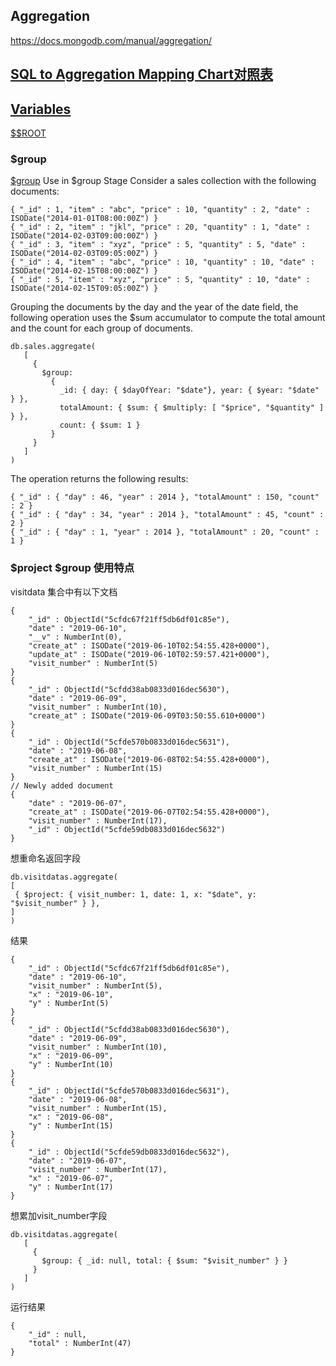 ## Aggregation
https://docs.mongodb.com/manual/aggregation/

## [SQL to Aggregation Mapping Chart对照表](https://docs.mongodb.com/manual/reference/sql-aggregation-comparison/)

## [Variables](https://docs.mongodb.com/manual/reference/aggregation-variables/)
[$$ROOT](./pipline-stage/Stages.md)

### $group
[$group](https://docs.mongodb.com/manual/reference/operator/aggregation/sum/index.html)
Use in $group Stage
Consider a sales collection with the following documents:
```
{ "_id" : 1, "item" : "abc", "price" : 10, "quantity" : 2, "date" : ISODate("2014-01-01T08:00:00Z") }
{ "_id" : 2, "item" : "jkl", "price" : 20, "quantity" : 1, "date" : ISODate("2014-02-03T09:00:00Z") }
{ "_id" : 3, "item" : "xyz", "price" : 5, "quantity" : 5, "date" : ISODate("2014-02-03T09:05:00Z") }
{ "_id" : 4, "item" : "abc", "price" : 10, "quantity" : 10, "date" : ISODate("2014-02-15T08:00:00Z") }
{ "_id" : 5, "item" : "xyz", "price" : 5, "quantity" : 10, "date" : ISODate("2014-02-15T09:05:00Z") }
```

Grouping the documents by the day and the year of the date field, the following operation uses the $sum accumulator to compute the total amount and the count for each group of documents.

```
db.sales.aggregate(
   [
     {
       $group:
         {
           _id: { day: { $dayOfYear: "$date"}, year: { $year: "$date" } },
           totalAmount: { $sum: { $multiply: [ "$price", "$quantity" ] } },
           count: { $sum: 1 }
         }
     }
   ]
)
```
The operation returns the following results:
```
{ "_id" : { "day" : 46, "year" : 2014 }, "totalAmount" : 150, "count" : 2 }
{ "_id" : { "day" : 34, "year" : 2014 }, "totalAmount" : 45, "count" : 2 }
{ "_id" : { "day" : 1, "year" : 2014 }, "totalAmount" : 20, "count" : 1 }
```

### $project $group 使用特点

visitdata 集合中有以下文档

```
{ 
    "_id" : ObjectId("5cfdc67f21ff5db6df01c85e"), 
    "date" : "2019-06-10", 
    "__v" : NumberInt(0), 
    "create_at" : ISODate("2019-06-10T02:54:55.428+0000"), 
    "update_at" : ISODate("2019-06-10T02:59:57.421+0000"), 
    "visit_number" : NumberInt(5)
}
{ 
    "_id" : ObjectId("5cfdd38ab0833d016dec5630"), 
    "date" : "2019-06-09", 
    "visit_number" : NumberInt(10), 
    "create_at" : ISODate("2019-06-09T03:50:55.610+0000")
}
{ 
    "_id" : ObjectId("5cfde570b0833d016dec5631"), 
    "date" : "2019-06-08", 
    "create_at" : ISODate("2019-06-08T02:54:55.428+0000"), 
    "visit_number" : NumberInt(15)
}
// Newly added document
{ 
    "date" : "2019-06-07", 
    "create_at" : ISODate("2019-06-07T02:54:55.428+0000"), 
    "visit_number" : NumberInt(17), 
    "_id" : ObjectId("5cfde59db0833d016dec5632")
}
```

想重命名返回字段
```
db.visitdatas.aggregate(
[
 { $project: { visit_number: 1, date: 1, x: "$date", y: "$visit_number" } },
]
)
```
结果
```
{ 
    "_id" : ObjectId("5cfdc67f21ff5db6df01c85e"), 
    "date" : "2019-06-10", 
    "visit_number" : NumberInt(5), 
    "x" : "2019-06-10", 
    "y" : NumberInt(5)
}
{ 
    "_id" : ObjectId("5cfdd38ab0833d016dec5630"), 
    "date" : "2019-06-09", 
    "visit_number" : NumberInt(10), 
    "x" : "2019-06-09", 
    "y" : NumberInt(10)
}
{ 
    "_id" : ObjectId("5cfde570b0833d016dec5631"), 
    "date" : "2019-06-08", 
    "visit_number" : NumberInt(15), 
    "x" : "2019-06-08", 
    "y" : NumberInt(15)
}
{ 
    "_id" : ObjectId("5cfde59db0833d016dec5632"), 
    "date" : "2019-06-07", 
    "visit_number" : NumberInt(17), 
    "x" : "2019-06-07", 
    "y" : NumberInt(17)
}
```

想累加visit_number字段
```
db.visitdatas.aggregate(
   [
     {
       $group: { _id: null, total: { $sum: "$visit_number" } }
     }
   ]
)

```
运行结果
```
{ 
    "_id" : null, 
    "total" : NumberInt(47)
}
```






